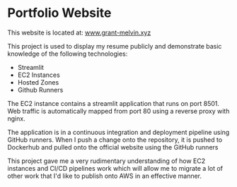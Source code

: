 # Portfolio Website 
This website is located at: www.grant-melvin.xyz

This project is used to display my resume publicly and demonstrate basic knowledge of the following technologies:
  -  Streamlit
  -  EC2 Instances
  -  Hosted Zones
  -  Github Runners

The EC2 instance contains a streamlit application that runs on port 8501. Web traffic is automatically mapped from port 80 using a reverse proxy with nginx. 

The application is in a continuous integration and deployment pipeline using GitHub runners. When I push a change onto the repository, it is pushed to Dockerhub and pulled onto the official website using the GitHub runners

This project gave me a very rudimentary understanding of how EC2 instances and CI/CD pipelines work which will allow me to migrate a lot of other work that I'd like to publish onto AWS in an effective manner.
